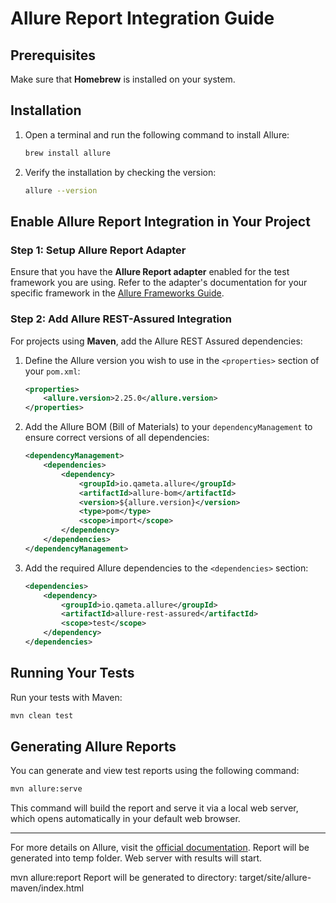 # Allure Report Integration Guide

## Prerequisites
Make sure that **Homebrew** is installed on your system.

## Installation
1. Open a terminal and run the following command to install Allure:
   ```bash
   brew install allure
   ```
   
2. Verify the installation by checking the version:
   ```bash
   allure --version
   ```

## Enable Allure Report Integration in Your Project
### Step 1: Setup Allure Report Adapter
Ensure that you have the **Allure Report adapter** enabled for the test framework you are using. Refer to the adapter's documentation for your specific framework in the [Allure Frameworks Guide](https://docs.qameta.io/allure/#_frameworks).

### Step 2: Add Allure REST-Assured Integration
For projects using **Maven**, add the Allure REST Assured dependencies:

1. Define the Allure version you wish to use in the `<properties>` section of your `pom.xml`:
   ```xml
   <properties>
       <allure.version>2.25.0</allure.version>
   </properties>
   ```

2. Add the Allure BOM (Bill of Materials) to your `dependencyManagement` to ensure correct versions of all dependencies:
   ```xml
   <dependencyManagement>
       <dependencies>
           <dependency>
               <groupId>io.qameta.allure</groupId>
               <artifactId>allure-bom</artifactId>
               <version>${allure.version}</version>
               <type>pom</type>
               <scope>import</scope>
           </dependency>
       </dependencies>
   </dependencyManagement>
   ```

3. Add the required Allure dependencies to the `<dependencies>` section:
   ```xml
   <dependencies>
       <dependency>
           <groupId>io.qameta.allure</groupId>
           <artifactId>allure-rest-assured</artifactId>
           <scope>test</scope>
       </dependency>
   </dependencies>
   ```

## Running Your Tests
Run your tests with Maven:
```bash
mvn clean test
```

## Generating Allure Reports
You can generate and view test reports using the following command:
```bash
mvn allure:serve
```

This command will build the report and serve it via a local web server, which opens automatically in your default web browser.

---

For more details on Allure, visit the [official documentation](https://docs.qameta.io/allure/).
Report will be generated into temp folder. Web server with results will start.

mvn allure:report
Report will be generated tо directory: target/site/allure-maven/index.html
